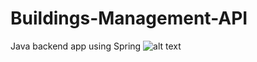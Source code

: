# Buildings-Management-API
Java backend app using Spring 
![alt text](https://i.imgur.com/IUWljSH.png)
